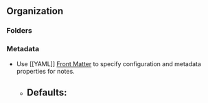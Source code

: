 


## Organization

### Folders

### Metadata

- Use [[YAML]] [Front Matter]() to specify configuration and metadata properties for notes.
	- Defaults:
		- 
